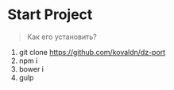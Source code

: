 # Start Project
> Как его установить?

1. git clone https://github.com/kovaldn/dz-port
2. npm i
3. bower i
4. gulp